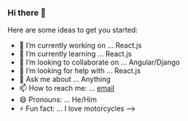 ### Hi there 👋



Here are some ideas to get you started:

- 🔭 I’m currently working on ... React.js
- 🌱 I’m currently learning ... React.js
- 👯 I’m looking to collaborate on ... Angular/Django
- 🤔 I’m looking for help with ... React.js
- 💬 Ask me about ... Anything
- 📫 How to reach me: ... [email](www.kariukindegwa98@gmail.com)
- 😄 Pronouns: ... He/Him
- ⚡ Fun fact: ... I love motorcycles
-->
